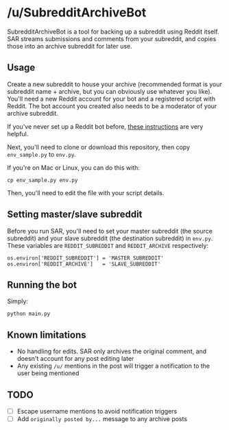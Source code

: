 # /u/SubredditArchiveBot
SubredditArchiveBot is a tool for backing up a subreddit using Reddit itself. SAR streams submissions and comments from your subreddit, and copies those into an archive subreddit for later use.

## Usage

Create a new subreddit to house your archive (recommended format is your subreddit name + archive, but you can obviously use whatever you like). You'll need a new Reddit account for your bot and a registered script with Reddit. The bot account you created also needs to be a moderator of your archive subreddit.

If you've never set up a Reddit bot before, [these instructions](https://www.reddit.com/r/RequestABot/comments/cyll80/a_comprehensive_guide_to_running_your_reddit_bot/) are very helpful.

Next, you'll need to clone or download this repository, then copy `env_sample.py` to `env.py`. 

If you're on Mac or Linux, you can do this with:

```
cp env_sample.py env.py
```

Then, you'll need to edit the file with your script details.

## Setting master/slave subreddit

Before you run SAR, you'll need to set your master subreddit (the source subreddit) and your slave subreddit (the destination subreddit) in `env.py`. These variables are `REDDIT_SUBREDDIT` and `REDDIT_ARCHIVE` respectively:

```
os.environ['REDDIT_SUBREDDIT'] = 'MASTER_SUBREDDIT'
os.environ['REDDIT_ARCHIVE']   = 'SLAVE_SUBREDDIT'
```

## Running the bot

Simply:

```
python main.py
```

## Known limitations

- No handling for edits. SAR only archives the original comment, and doesn't account for any post editing later
- Any existing `/u/` mentions in the post will trigger a notification to the user being mentioned

## TODO
 - [ ] Escape username mentions to avoid notification triggers
 - [ ] Add `originally posted by...` message to any archive posts
